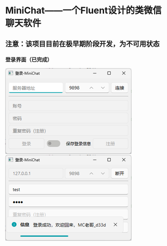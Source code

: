 # MiniChat——一个Fluent设计的类微信聊天软件

## 注意：该项目目前在极早期阶段开发，为不可用状态

### 登录界面（已完成）
![登录界面](images/loginpage1.png)
![登录成功演示](images/loginpage2.png)

